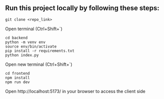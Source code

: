 ## Run this project locally by following these steps:


```
git clone <repo_link>
```
Open terminal (Ctrl+Shift+`)
```
cd backend
python -m venv env
source env/bin/activate
pip install -r requirements.txt
python index.py
```
Open new terminal (Ctrl+Shift+`)
```
cd frontend
npm install
npm run dev

```
Open http://localhost:5173/ in your browser to access the client side